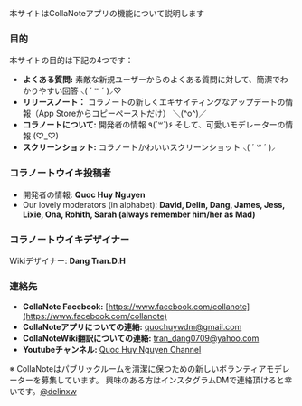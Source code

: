 本サイトはCollaNoteアプリの機能について説明します

### 目的
本サイトの目的は下記の4つです：
  - **よくある質問:** 素敵な新規ユーザーからのよくある質問に対して、簡潔でわかりやすい回答  ⸜( ´ ꒳ ´ )⸝♡︎
  - **リリースノート：** コラノートの新しくエキサイティングなアップデートの情報（App Storeからコピーペーストだけ） ＼(^o^)／
  - **コラノートについて:** 開発者の情報 ٩(´꒳´)۶ そして、可愛いモデレーターの情報 (♡︎_♡︎)
  - **スクリーンショット:** コラノートかわいいスクリーンショット ⸜( ´ ꒳ ´ )⸝


### コラノートウイキ投稿者
- 開発者の情報: **Quoc Huy Nguyen**
- Our lovely moderators (in alphabet): **David, Delin, Dang, James, Jess, Lixie, Ona, Rohith, Sarah (always remember him/her as Mad)**


### コラノートウイキデザイナー
Wikiデザイナー: **Dang Tran.D.H**


### 連絡先
- **CollaNote Facebook:** [https://www.facebook.com/collanote](https://www.facebook.com/collanote)  
- **CollaNoteアプリについての連絡:** [quochuywdm@gmail.com](mailto:quochuywdm@gmail.com)  
- **CollaNoteWiki翻訳についての連絡:** [tran_dang0709@yahoo.com](mailto:tran_dang0709@yahoo.com)   
- **Youtubeチャンネル:** [Quoc Huy Nguyen Channel](https://www.youtube.com/channel/UCUUGke3qrfgvSiuGA29fs7A)  

※ CollaNoteはパブリックルームを清潔に保つための新しいボランティアモデレーターを募集しています。 興味のある方はインスタグラムDMで連絡頂けると幸いです。[@delinxw](https://www.instagram.com/delinxw/)
